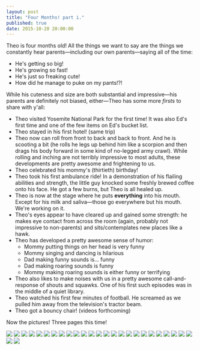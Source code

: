```yaml
---
layout: post
title: "Four Months! part i."
published: true
date: 2015-10-20 20:00:00
---
```


Theo is four months old! All the things we want to say are the things we constantly hear parents—including our own parents—saying all of the time:

- He's getting so big!
- He's growing so fast!
- He's just so freaking cute!
- How did he manage to puke on my pants!?!

While his cuteness and size are both substantial and impressive—his parents are definitely not biased, either—Theo has some more *firsts* to share with y'all:

- Theo visited Yosemite National Park for the first time! It was also Ed's first time and one of the few items on Ed's bucket list. 
- Theo stayed in his first hotel! (same trip)
- Theo now can roll from front to back and back to front. And he is scooting a bit (he rolls he legs up behind him like a scorpion and then drags his body forward in some kind of no-legged army crawl). While rolling and inching are not terribly impressive to most adults, these developments are pretty awesome and frightening to us.
- Theo celebrated his mommy's (thirtieth) birthday!
- Theo took his first ambulance ride! In a demonstration of his flailing abilities and strength, the little guy knocked some freshly brewed coffee onto his face. He got a few burns, but Theo is all healed up.
- Theo is now at the stage where he puts **everything** into his mouth. Except for his milk and saliva—those go everywhere but his mouth. We're working on it.
- Theo's eyes appear to have cleared up and gained some strength: he makes eye contact from across the room (again, probably not impressive to non-parents) and sits/contemplates new places like a hawk.
- Theo has developed a pretty awesome sense of humor:
    + Mommy putting things on her head is very funny
    + Mommy singing and dancing is hilarious
    + Dad making funny sounds is... funny
    + Dad making roaring sounds is funny
    + Mommy making roaring sounds is either funny or terrifying
- Theo also likes to make noises with us in a pretty awesome call-and-response of shouts and squawks. One of his first such episodes was in the middle of a quiet library.
- Theo watched his first few minutes of football. He screamed as we pulled him away from the television's tractor beam.
- Theo got a bouncy chair! (videos forthcoming)

Now the pictures! Three pages this time!

![](https://dl.dropboxusercontent.com/u/72656879/Theo/Sets11to13Favorites/DSCF7664.jpg)
![](https://dl.dropboxusercontent.com/u/72656879/Theo/Sets11to13Favorites/DSCF7681.jpg)
![](https://dl.dropboxusercontent.com/u/72656879/Theo/Sets11to13Favorites/DSCF7698.jpg)
![](https://dl.dropboxusercontent.com/u/72656879/Theo/Sets11to13Favorites/DSCF7700.jpg)
![](https://dl.dropboxusercontent.com/u/72656879/Theo/Sets11to13Favorites/DSCF7702.jpg)
![](https://dl.dropboxusercontent.com/u/72656879/Theo/Sets11to13Favorites/DSCF7732.jpg)
![](https://dl.dropboxusercontent.com/u/72656879/Theo/Sets11to13Favorites/DSCF7757.jpg)
![](https://dl.dropboxusercontent.com/u/72656879/Theo/Sets11to13Favorites/DSCF7758.jpg)
![](https://dl.dropboxusercontent.com/u/72656879/Theo/Sets11to13Favorites/DSCF7777.jpg)
![](https://dl.dropboxusercontent.com/u/72656879/Theo/Sets11to13Favorites/DSCF7815.jpg)
![](https://dl.dropboxusercontent.com/u/72656879/Theo/Sets11to13Favorites/DSCF7837.jpg)
![](https://dl.dropboxusercontent.com/u/72656879/Theo/Sets11to13Favorites/DSCF7856.jpg)
![](https://dl.dropboxusercontent.com/u/72656879/Theo/Sets11to13Favorites/DSCF7858.jpg)
![](https://dl.dropboxusercontent.com/u/72656879/Theo/Sets11to13Favorites/DSCF7888.jpg)
![](https://dl.dropboxusercontent.com/u/72656879/Theo/Sets11to13Favorites/DSCF7920.jpg)
![](https://dl.dropboxusercontent.com/u/72656879/Theo/Sets11to13Favorites/DSCF7926.jpg)
![](https://dl.dropboxusercontent.com/u/72656879/Theo/Sets11to13Favorites/DSCF7944.jpg)
![](https://dl.dropboxusercontent.com/u/72656879/Theo/Sets11to13Favorites/DSCF7963.jpg)
![](https://dl.dropboxusercontent.com/u/72656879/Theo/Sets11to13Favorites/DSCF7989.jpg)
![](https://dl.dropboxusercontent.com/u/72656879/Theo/Sets11to13Favorites/DSCF7993.jpg)
![](https://dl.dropboxusercontent.com/u/72656879/Theo/Sets11to13Favorites/DSCF7999.jpg)
![](https://dl.dropboxusercontent.com/u/72656879/Theo/Sets11to13Favorites/DSCF8012.jpg)
![](https://dl.dropboxusercontent.com/u/72656879/Theo/Sets11to13Favorites/DSCF8014.jpg)
![](https://dl.dropboxusercontent.com/u/72656879/Theo/Sets11to13Favorites/DSCF8016.jpg)
![](https://dl.dropboxusercontent.com/u/72656879/Theo/Sets11to13Favorites/DSCF8037.jpg)
![](https://dl.dropboxusercontent.com/u/72656879/Theo/Sets11to13Favorites/DSCF8056.jpg)
![](https://dl.dropboxusercontent.com/u/72656879/Theo/Sets11to13Favorites/DSCF8074.jpg)
